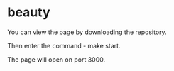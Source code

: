# beauty

You can view the page by downloading the repository. 

Then enter the command - make start.

The page will open on port 3000.